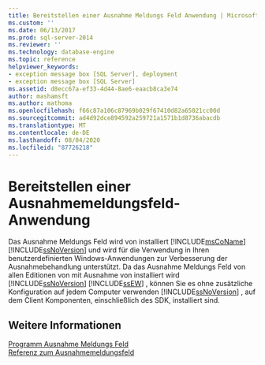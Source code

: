 ```yaml
---
title: Bereitstellen einer Ausnahme Meldungs Feld Anwendung | Microsoft-Dokumentation
ms.custom: ''
ms.date: 06/13/2017
ms.prod: sql-server-2014
ms.reviewer: ''
ms.technology: database-engine
ms.topic: reference
helpviewer_keywords:
- exception message box [SQL Server], deployment
- exception message box [SQL Server]
ms.assetid: d8ecc67a-ef33-4d44-8ae6-eaacb8ca3e74
author: mashamsft
ms.author: mathoma
ms.openlocfilehash: f66c87a106c87969b029f67410d82a65021cc00d
ms.sourcegitcommit: ad4d92dce894592a259721a1571b1d8736abacdb
ms.translationtype: MT
ms.contentlocale: de-DE
ms.lasthandoff: 08/04/2020
ms.locfileid: "87726218"
---
```

# <a name="deploying-an-exception-message-box-application"></a>Bereitstellen einer Ausnahmemeldungsfeld-Anwendung
  Das Ausnahme Meldungs Feld wird von installiert [!INCLUDE[msCoName](../../includes/msconame-md.md)] [!INCLUDE[ssNoVersion](../../includes/ssnoversion-md.md)] und wird für die Verwendung in Ihren benutzerdefinierten Windows-Anwendungen zur Verbesserung der Ausnahmebehandlung unterstützt. Da das Ausnahme Meldungs Feld von allen Editionen von mit Ausnahme von installiert wird [!INCLUDE[ssNoVersion](../../includes/ssnoversion-md.md)] [!INCLUDE[ssEW](../../includes/ssew-md.md)] , können Sie es ohne zusätzliche Konfiguration auf jedem Computer verwenden [!INCLUDE[ssNoVersion](../../includes/ssnoversion-md.md)] , auf dem Client Komponenten, einschließlich des SDK, installiert sind.  
  
## <a name="see-also"></a>Weitere Informationen  
 [Programm Ausnahme Meldungs Feld](../../../2014/database-engine/dev-guide/program-exception-message-box.md)   
 [Referenz zum Ausnahmemeldungsfeld](../../../2014/database-engine/dev-guide/exception-message-box-reference.md)  
  
  

